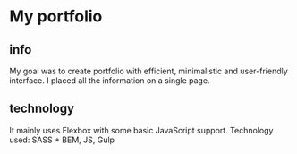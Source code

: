 # My portfolio

## info
My goal was to create portfolio with efficient, minimalistic and user-friendly interface. I placed all the information on a single page.

## technology
It mainly uses Flexbox with some basic JavaScript support. Technology used: SASS + BEM, JS, Gulp

